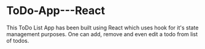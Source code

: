 # ToDo-App---React
This ToDo List App has been built using React which uses hook for it's state management purposes. One can add, remove and even edit a todo from list of todos.
